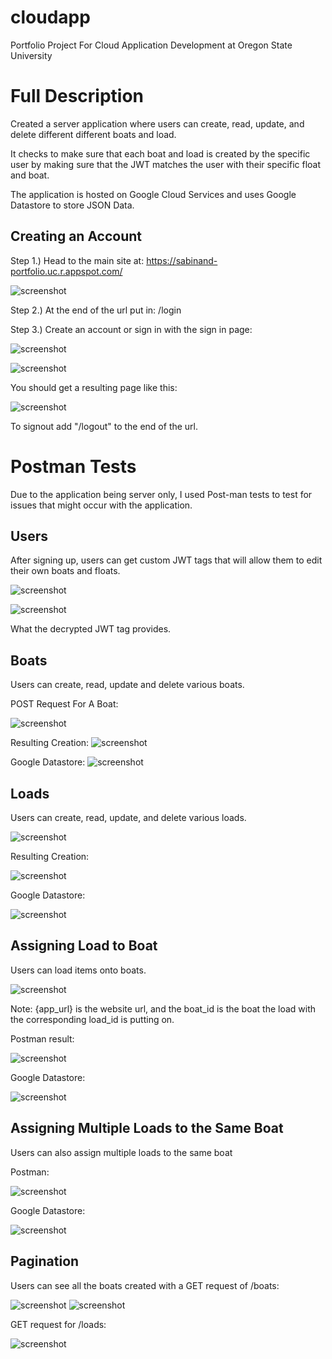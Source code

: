 # cloudapp
Portfolio Project For Cloud Application Development at Oregon State University

# Full Description
Created a server application where users can create, read, update, and delete different different boats and load. 

It checks to make sure that each boat and load is created by the specific user by making sure that the JWT matches the user with their specific float and boat.

The application is hosted on Google Cloud Services and uses Google Datastore to store JSON Data.

## Creating an Account

Step 1.) Head to the main site at: https://sabinand-portfolio.uc.r.appspot.com/

![screenshot](https://raw.githubusercontent.com/andrew-sabin/cloudapp/refs/heads/main/screenshots/main%20page/logged%20out.png)

Step 2.) At the end of the url put in: /login

Step 3.) Create an account or sign in with the sign in page:

![screenshot](https://raw.githubusercontent.com/andrew-sabin/cloudapp/refs/heads/main/screenshots/main%20page/auth0%20signin.png) 

![screenshot](https://raw.githubusercontent.com/andrew-sabin/cloudapp/refs/heads/main/screenshots/main%20page/auth0%20signup.png) 

You should get a resulting page like this:

![screenshot](https://raw.githubusercontent.com/andrew-sabin/cloudapp/refs/heads/main/screenshots/main%20page/logged%20in%202.png)

To signout add "/logout" to the end of the url.

# Postman Tests

Due to the application being server only, I used Post-man tests to test for issues that might occur with the application.

## Users

After signing up, users can get custom JWT tags that will allow them to edit their own boats and floats.

![screenshot](https://raw.githubusercontent.com/andrew-sabin/cloudapp/refs/heads/main/screenshots/users/JWT%20User%201.png)

![screenshot](https://github.com/andrew-sabin/cloudapp/blob/main/screenshots/users/JWT%20Token%201%20Payload%20Data.png?raw=true)

What the decrypted JWT tag provides.

## Boats
Users can create, read, update and delete various boats.

POST Request For A Boat:

![screenshot](https://github.com/andrew-sabin/cloudapp/blob/main/screenshots/adding%20boats/POST%20Request.png?raw=true)

Resulting Creation:
![screenshot](https://github.com/andrew-sabin/cloudapp/blob/main/screenshots/adding%20boats/JWT%20Boat%201.png?raw=true)

Google Datastore:
![screenshot](https://github.com/andrew-sabin/cloudapp/blob/main/screenshots/adding%20boats/JWT%20Boat%201.2.png?raw=true)

## Loads
Users can create, read, update, and delete various loads.

![screenshot](https://github.com/andrew-sabin/cloudapp/blob/main/screenshots/loads/POST%20Load.png?raw=true)

Resulting Creation:

![screenshot](https://github.com/andrew-sabin/cloudapp/blob/main/screenshots/loads/JWT1_GetLoad1_No_carry.png?raw=true)

Google Datastore:

![screenshot](https://github.com/andrew-sabin/cloudapp/blob/main/screenshots/loads/Loads_GDS.png?raw=true)

## Assigning Load to Boat
Users can load items onto boats.

![screenshot](https://github.com/andrew-sabin/cloudapp/blob/main/screenshots/loading%20onto%20boats/PUT%20Load%20on%20Boat.png?raw=true)

Note: {app_url} is the website url, and the boat_id is the boat the load with the corresponding load_id is putting on.

Postman result:

![screenshot](https://github.com/andrew-sabin/cloudapp/blob/main/screenshots/loading%20onto%20boats/Loading%20a%20Boat%20Example.png?raw=true)

Google Datastore:

![screenshot](https://github.com/andrew-sabin/cloudapp/blob/main/screenshots/loading%20onto%20boats/Loading%20a%20Boat%20Example%20GDS.png?raw=true)

## Assigning Multiple Loads to the Same Boat
Users can also assign multiple loads to the same boat

Postman:

![screenshot](https://github.com/andrew-sabin/cloudapp/blob/main/screenshots/loading%20onto%20boats/boat%20with%20multiple%20loads%20PM.png?raw=true)

Google Datastore:

![screenshot](https://github.com/andrew-sabin/cloudapp/blob/main/screenshots/loading%20onto%20boats/boat%20with%20multiple%20loads.png?raw=true)

## Pagination
Users can see all the boats created with a GET request of /boats:

![screenshot](https://github.com/andrew-sabin/cloudapp/blob/main/screenshots/boats%20pagination%2001.png?raw=true)
![screenshot](https://github.com/andrew-sabin/cloudapp/blob/main/screenshots/boats%20pagination%2002.png?raw=true)

GET request for /loads:

![screenshot](https://github.com/andrew-sabin/cloudapp/blob/main/screenshots/loads%20pagination.png?raw=true)

